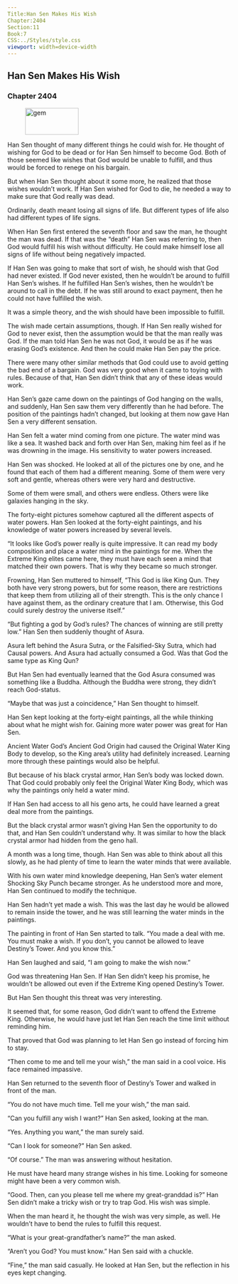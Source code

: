 ```yaml
---
Title:Han Sen Makes His Wish 
Chapter:2404 
Section:11 
Book:7 
CSS:../Styles/style.css 
viewport: width=device-width
---
```

  
## Han Sen Makes His Wish
### Chapter 2404
  
<figure>
	<img src="../Images/gem.gif" alt="gem" id="gem" width="120" height="60" />
</figure>
  

  
Han Sen thought of many different things he could wish for. He thought of wishing for God to be dead or for Han Sen himself to become God. Both of those seemed like wishes that God would be unable to fulfill, and thus would be forced to renege on his bargain.

But when Han Sen thought about it some more, he realized that those wishes wouldn’t work. If Han Sen wished for God to die, he needed a way to make sure that God really was dead.

Ordinarily, death meant losing all signs of life. But different types of life also had different types of life signs.

When Han Sen first entered the seventh floor and saw the man, he thought the man was dead. If that was the “death” Han Sen was referring to, then God would fulfill his wish without difficulty. He could make himself lose all signs of life without being negatively impacted.

If Han Sen was going to make that sort of wish, he should wish that God had never existed. If God never existed, then he wouldn’t be around to fulfill Han Sen’s wishes. If he fulfilled Han Sen’s wishes, then he wouldn’t be around to call in the debt. If he was still around to exact payment, then he could not have fulfilled the wish.

It was a simple theory, and the wish should have been impossible to fulfill.

The wish made certain assumptions, though. If Han Sen really wished for God to never exist, then the assumption would be that the man really was God. If the man told Han Sen he was not God, it would be as if he was erasing God’s existence. And then he could make Han Sen pay the price.

There were many other similar methods that God could use to avoid getting the bad end of a bargain. God was very good when it came to toying with rules. Because of that, Han Sen didn’t think that any of these ideas would work.

Han Sen’s gaze came down on the paintings of God hanging on the walls, and suddenly, Han Sen saw them very differently than he had before. The position of the paintings hadn’t changed, but looking at them now gave Han Sen a very different sensation.

Han Sen felt a water mind coming from one picture. The water mind was like a sea. It washed back and forth over Han Sen, making him feel as if he was drowning in the image. His sensitivity to water powers increased.

Han Sen was shocked. He looked at all of the pictures one by one, and he found that each of them had a different meaning. Some of them were very soft and gentle, whereas others were very hard and destructive.

Some of them were small, and others were endless. Others were like galaxies hanging in the sky.

The forty-eight pictures somehow captured all the different aspects of water powers. Han Sen looked at the forty-eight paintings, and his knowledge of water powers increased by several levels.

“It looks like God’s power really is quite impressive. It can read my body composition and place a water mind in the paintings for me. When the Extreme King elites came here, they must have each seen a mind that matched their own powers. That is why they became so much stronger.

Frowning, Han Sen muttered to himself, “This God is like King Qun. They both have very strong powers, but for some reason, there are restrictions that keep them from utilizing all of their strength. This is the only chance I have against them, as the ordinary creature that I am. Otherwise, this God could surely destroy the universe itself.”

“But fighting a god by God’s rules? The chances of winning are still pretty low.” Han Sen then suddenly thought of Asura.

Asura left behind the Asura Sutra, or the Falsified-Sky Sutra, which had Causal powers. And Asura had actually consumed a God. Was that God the same type as King Qun?

But Han Sen had eventually learned that the God Asura consumed was something like a Buddha. Although the Buddha were strong, they didn’t reach God-status.

“Maybe that was just a coincidence,” Han Sen thought to himself.

Han Sen kept looking at the forty-eight paintings, all the while thinking about what he might wish for. Gaining more water power was great for Han Sen.

Ancient Water God’s Ancient God Origin had caused the Original Water King Body to develop, so the King area’s utility had definitely increased. Learning more through these paintings would also be helpful.

But because of his black crystal armor, Han Sen’s body was locked down. That God could probably only feel the Original Water King Body, which was why the paintings only held a water mind.

If Han Sen had access to all his geno arts, he could have learned a great deal more from the paintings.

But the black crystal armor wasn’t giving Han Sen the opportunity to do that, and Han Sen couldn’t understand why. It was similar to how the black crystal armor had hidden from the geno hall.

A month was a long time, though. Han Sen was able to think about all this slowly, as he had plenty of time to learn the water minds that were available.

With his own water mind knowledge deepening, Han Sen’s water element Shocking Sky Punch became stronger. As he understood more and more, Han Sen continued to modify the technique.

Han Sen hadn’t yet made a wish. This was the last day he would be allowed to remain inside the tower, and he was still learning the water minds in the paintings.

The painting in front of Han Sen started to talk. “You made a deal with me. You must make a wish. If you don’t, you cannot be allowed to leave Destiny’s Tower. And you know this.”

Han Sen laughed and said, “I am going to make the wish now.”

God was threatening Han Sen. If Han Sen didn’t keep his promise, he wouldn’t be allowed out even if the Extreme King opened Destiny’s Tower.

But Han Sen thought this threat was very interesting.

It seemed that, for some reason, God didn’t want to offend the Extreme King. Otherwise, he would have just let Han Sen reach the time limit without reminding him.

That proved that God was planning to let Han Sen go instead of forcing him to stay.

“Then come to me and tell me your wish,” the man said in a cool voice. His face remained impassive.

Han Sen returned to the seventh floor of Destiny’s Tower and walked in front of the man.

“You do not have much time. Tell me your wish,” the man said.

“Can you fulfill any wish I want?” Han Sen asked, looking at the man.

“Yes. Anything you want,” the man surely said.

“Can I look for someone?” Han Sen asked.

“Of course.” The man was answering without hesitation.

He must have heard many strange wishes in his time. Looking for someone might have been a very common wish.

“Good. Then, can you please tell me where my great-granddad is?” Han Sen didn’t make a tricky wish or try to trap God. His wish was simple.

When the man heard it, he thought the wish was very simple, as well. He wouldn’t have to bend the rules to fulfill this request.

“What is your great-grandfather’s name?” the man asked.

“Aren’t you God? You must know.” Han Sen said with a chuckle.

“Fine,” the man said casually. He looked at Han Sen, but the reflection in his eyes kept changing.